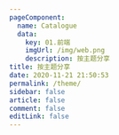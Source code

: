 ```yaml
---
pageComponent: 
  name: Catalogue
  data: 
    key: 01.前端
    imgUrl: /img/web.png
    description: 按主题分享
title: 按主题分享
date: 2020-11-21 21:50:53
permalink: /theme/
sidebar: false
article: false
comment: false
editLink: false
---
```


